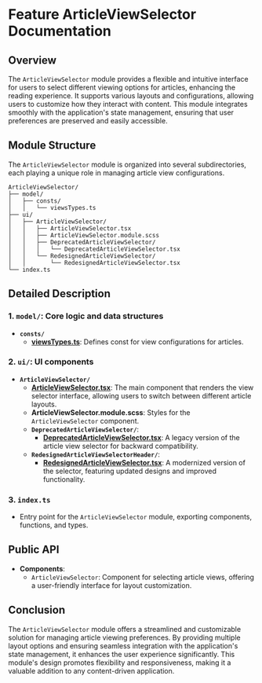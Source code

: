 # Feature ArticleViewSelector  Documentation

## Overview

The `ArticleViewSelector` module provides a flexible and intuitive interface for users to select different viewing options for articles, enhancing the reading experience. It supports various layouts and configurations, allowing users to customize how they interact with content. This module integrates smoothly with the application's state management, ensuring that user preferences are preserved and easily accessible.

## Module Structure

The `ArticleViewSelector` module is organized into several subdirectories, each playing a unique role in managing article view configurations.

```text
ArticleViewSelector/
├── model/
│   ├── consts/
│   │   └── viewsTypes.ts
├── ui/
│   ├── ArticleViewSelector/
│   │   ├── ArticleViewSelector.tsx
│   │   ├── ArticleViewSelector.module.scss
│   │   ├── DeprecatedArticleViewSelector/
│   │   │   └── DeprecatedArticleViewSelector.tsx
│   │   └── RedesignedArticleViewSelector/
│   │       └── RedesignedArticleViewSelector.tsx
└── index.ts
```
## Detailed Description

### 1. `model/`: Core logic and data structures
- **`consts/`**
    - [**viewsTypes.ts**](./model/consts/viewsTypes.ts): Defines const for view configurations for articles.
### 2. `ui/`: UI components

- **`ArticleViewSelector/`**
    - [**ArticleViewSelector.tsx**](./ui/ArticleViewSelector/README.md): The main component that renders the view selector interface, allowing users to switch between different article layouts.
    - **ArticleViewSelector.module.scss**: Styles for the `ArticleViewSelector` component.
    - **`DeprecatedArticleViewSelector/`**:
        - [**DeprecatedArticleViewSelector.tsx**](./ui/ArticleViewSelector/DeprecatedArticleViewSelector/README.md): A legacy version of the article view selector for backward compatibility.
    - **`RedesignedArticleViewSelectorHeader/`**:
        -  [**RedesignedArticleViewSelector.tsx**](./ui/ArticleViewSelector/RedesignedArticleViewSelector/README.md): A modernized version of the selector, featuring updated designs and improved functionality.

### 3. `index.ts`
- Entry point for the `ArticleViewSelector` module, exporting components, functions, and types.

## Public API
- **Components**:
    - `ArticleViewSelector`: Component for selecting article views, offering a user-friendly interface for layout customization.

## Conclusion
The `ArticleViewSelector` module offers a streamlined and customizable solution for managing article viewing preferences. By providing multiple layout options and ensuring seamless integration with the application's state management, it enhances the user experience significantly. This module's design promotes flexibility and responsiveness, making it a valuable addition to any content-driven application.
